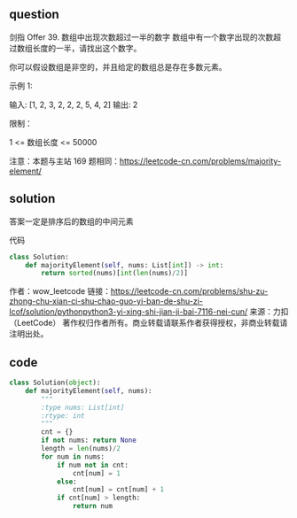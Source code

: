 
## question

剑指 Offer 39. 数组中出现次数超过一半的数字
数组中有一个数字出现的次数超过数组长度的一半，请找出这个数字。

 

你可以假设数组是非空的，并且给定的数组总是存在多数元素。

 

示例 1:

输入: [1, 2, 3, 2, 2, 2, 5, 4, 2]
输出: 2
 

限制：

1 <= 数组长度 <= 50000

 

注意：本题与主站 169 题相同：https://leetcode-cn.com/problems/majority-element/

## solution
答案一定是排序后的数组的中间元素

代码
```py
class Solution:
    def majorityElement(self, nums: List[int]) -> int:
        return sorted(nums)[int(len(nums)/2)]
```
作者：wow_leetcode
链接：https://leetcode-cn.com/problems/shu-zu-zhong-chu-xian-ci-shu-chao-guo-yi-ban-de-shu-zi-lcof/solution/pythonpython3-yi-xing-shi-jian-ji-bai-7116-nei-cun/
来源：力扣（LeetCode）
著作权归作者所有。商业转载请联系作者获得授权，非商业转载请注明出处。
## code 

```py
class Solution(object):
    def majorityElement(self, nums):
        """
        :type nums: List[int]
        :rtype: int
        """
        cnt = {}
        if not nums: return None
        length = len(nums)/2
        for num in nums:
            if num not in cnt:
                cnt[num] = 1
            else:
                cnt[num] = cnt[num] + 1
            if cnt[num] > length:
                return num
```
